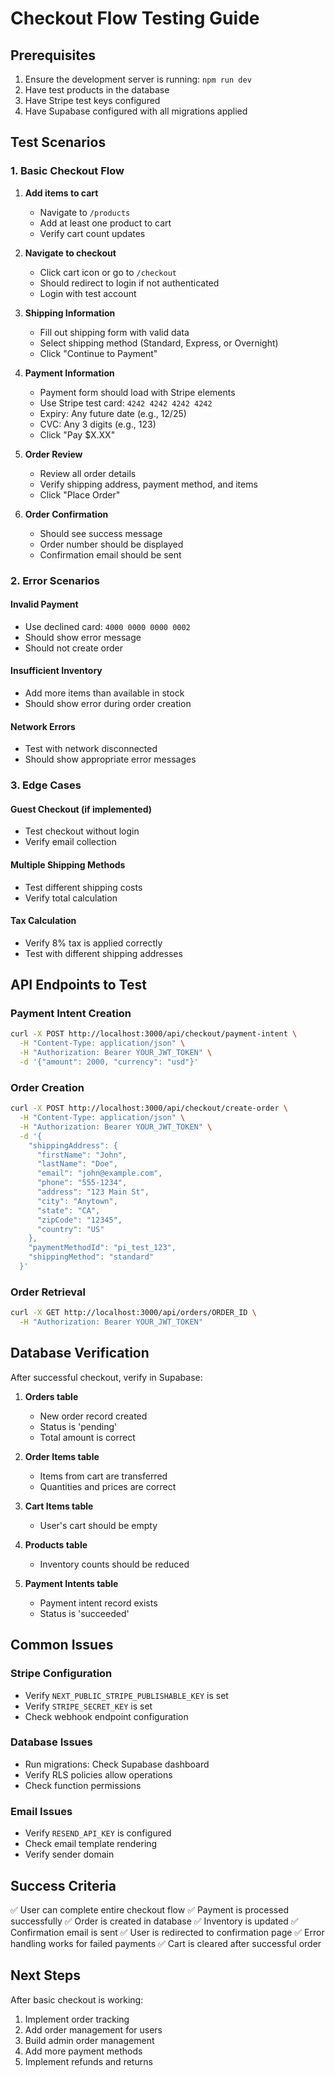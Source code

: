 # Checkout Flow Testing Guide

## Prerequisites

1. Ensure the development server is running: `npm run dev`
2. Have test products in the database
3. Have Stripe test keys configured
4. Have Supabase configured with all migrations applied

## Test Scenarios

### 1. Basic Checkout Flow

1. **Add items to cart**

   - Navigate to `/products`
   - Add at least one product to cart
   - Verify cart count updates

2. **Navigate to checkout**

   - Click cart icon or go to `/checkout`
   - Should redirect to login if not authenticated
   - Login with test account

3. **Shipping Information**

   - Fill out shipping form with valid data
   - Select shipping method (Standard, Express, or Overnight)
   - Click "Continue to Payment"

4. **Payment Information**

   - Payment form should load with Stripe elements
   - Use Stripe test card: `4242 4242 4242 4242`
   - Expiry: Any future date (e.g., 12/25)
   - CVC: Any 3 digits (e.g., 123)
   - Click "Pay $X.XX"

5. **Order Review**

   - Review all order details
   - Verify shipping address, payment method, and items
   - Click "Place Order"

6. **Order Confirmation**
   - Should see success message
   - Order number should be displayed
   - Confirmation email should be sent

### 2. Error Scenarios

#### Invalid Payment

- Use declined card: `4000 0000 0000 0002`
- Should show error message
- Should not create order

#### Insufficient Inventory

- Add more items than available in stock
- Should show error during order creation

#### Network Errors

- Test with network disconnected
- Should show appropriate error messages

### 3. Edge Cases

#### Guest Checkout (if implemented)

- Test checkout without login
- Verify email collection

#### Multiple Shipping Methods

- Test different shipping costs
- Verify total calculation

#### Tax Calculation

- Verify 8% tax is applied correctly
- Test with different shipping addresses

## API Endpoints to Test

### Payment Intent Creation

```bash
curl -X POST http://localhost:3000/api/checkout/payment-intent \
  -H "Content-Type: application/json" \
  -H "Authorization: Bearer YOUR_JWT_TOKEN" \
  -d '{"amount": 2000, "currency": "usd"}'
```

### Order Creation

```bash
curl -X POST http://localhost:3000/api/checkout/create-order \
  -H "Content-Type: application/json" \
  -H "Authorization: Bearer YOUR_JWT_TOKEN" \
  -d '{
    "shippingAddress": {
      "firstName": "John",
      "lastName": "Doe",
      "email": "john@example.com",
      "phone": "555-1234",
      "address": "123 Main St",
      "city": "Anytown",
      "state": "CA",
      "zipCode": "12345",
      "country": "US"
    },
    "paymentMethodId": "pi_test_123",
    "shippingMethod": "standard"
  }'
```

### Order Retrieval

```bash
curl -X GET http://localhost:3000/api/orders/ORDER_ID \
  -H "Authorization: Bearer YOUR_JWT_TOKEN"
```

## Database Verification

After successful checkout, verify in Supabase:

1. **Orders table**

   - New order record created
   - Status is 'pending'
   - Total amount is correct

2. **Order Items table**

   - Items from cart are transferred
   - Quantities and prices are correct

3. **Cart Items table**

   - User's cart should be empty

4. **Products table**

   - Inventory counts should be reduced

5. **Payment Intents table**
   - Payment intent record exists
   - Status is 'succeeded'

## Common Issues

### Stripe Configuration

- Verify `NEXT_PUBLIC_STRIPE_PUBLISHABLE_KEY` is set
- Verify `STRIPE_SECRET_KEY` is set
- Check webhook endpoint configuration

### Database Issues

- Run migrations: Check Supabase dashboard
- Verify RLS policies allow operations
- Check function permissions

### Email Issues

- Verify `RESEND_API_KEY` is configured
- Check email template rendering
- Verify sender domain

## Success Criteria

✅ User can complete entire checkout flow
✅ Payment is processed successfully
✅ Order is created in database
✅ Inventory is updated
✅ Confirmation email is sent
✅ User is redirected to confirmation page
✅ Error handling works for failed payments
✅ Cart is cleared after successful order

## Next Steps

After basic checkout is working:

1. Implement order tracking
2. Add order management for users
3. Build admin order management
4. Add more payment methods
5. Implement refunds and returns
